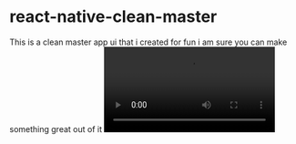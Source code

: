 # react-native-clean-master
This is a clean master app ui that i created for fun i am sure you can make something great out of it
![How it looks](https://github.com/UmairMukhtar/react-native-clean-master/blob/main/demos/Clean%20Master%20App.mp4 "How it looks")
